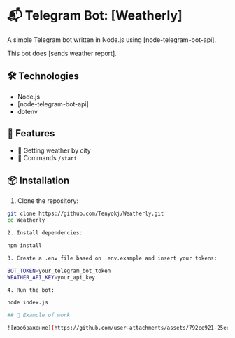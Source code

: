 # 📬 Telegram Bot: [Weatherly]

A simple Telegram bot written in Node.js using [node-telegram-bot-api].

This bot does [sends weather report].

## 🛠️ Technologies
- Node.js
- [node-telegram-bot-api]
- dotenv

## 🚀 Features
- 📍 Getting weather by city
- 🧠 Commands `/start`

## 📦 Installation

1. Clone the repository:
```bash
git clone https://github.com/Tenyokj/Weatherly.git
cd Weatherly

2. Install dependencies:

npm install

3. Create a .env file based on .env.example and insert your tokens:

BOT_TOKEN=your_telegram_bot_token
WEATHER_API_KEY=your_api_key

4. Run the bot:

node index.js

## 📸 Example of work

![изображение](https://github.com/user-attachments/assets/792ce921-25ee-47b9-a49f-2509daad52eb)


